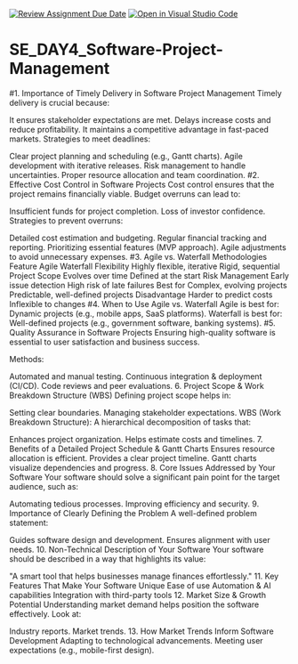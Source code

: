 [![Review Assignment Due Date](https://classroom.github.com/assets/deadline-readme-button-22041afd0340ce965d47ae6ef1cefeee28c7c493a6346c4f15d667ab976d596c.svg)](https://classroom.github.com/a/9pw6JKcu)
[![Open in Visual Studio Code](https://classroom.github.com/assets/open-in-vscode-2e0aaae1b6195c2367325f4f02e2d04e9abb55f0b24a779b69b11b9e10269abc.svg)](https://classroom.github.com/online_ide?assignment_repo_id=18820532&assignment_repo_type=AssignmentRepo)
# SE_DAY4_Software-Project-Management
#1. Importance of Timely Delivery in Software Project Management
Timely delivery is crucial because:

It ensures stakeholder expectations are met.
Delays increase costs and reduce profitability.
It maintains a competitive advantage in fast-paced markets.
Strategies to meet deadlines:

Clear project planning and scheduling (e.g., Gantt charts).
Agile development with iterative releases.
Risk management to handle uncertainties.
Proper resource allocation and team coordination.
#2. Effective Cost Control in Software Projects
Cost control ensures that the project remains financially viable. Budget overruns can lead to:

Insufficient funds for project completion.
Loss of investor confidence.
Strategies to prevent overruns:

Detailed cost estimation and budgeting.
Regular financial tracking and reporting.
Prioritizing essential features (MVP approach).
Agile adjustments to avoid unnecessary expenses.
#3. Agile vs. Waterfall Methodologies
Feature	Agile	Waterfall
Flexibility	Highly flexible, iterative	Rigid, sequential
Project Scope	Evolves over time	Defined at the start
Risk Management	Early issue detection	High risk of late failures
Best for	Complex, evolving projects	Predictable, well-defined projects
Disadvantage	Harder to predict costs	Inflexible to changes
#4. When to Use Agile vs. Waterfall
Agile is best for: Dynamic projects (e.g., mobile apps, SaaS platforms).
Waterfall is best for: Well-defined projects (e.g., government software, banking systems).
#5. Quality Assurance in Software Projects
Ensuring high-quality software is essential to user satisfaction and business success.

Methods:

Automated and manual testing.
Continuous integration & deployment (CI/CD).
Code reviews and peer evaluations.
6. Project Scope & Work Breakdown Structure (WBS)
Defining project scope helps in:

Setting clear boundaries.
Managing stakeholder expectations.
WBS (Work Breakdown Structure): A hierarchical decomposition of tasks that:

Enhances project organization.
Helps estimate costs and timelines.
7. Benefits of a Detailed Project Schedule & Gantt Charts
Ensures resource allocation is efficient.
Provides a clear project timeline.
Gantt charts visualize dependencies and progress.
8. Core Issues Addressed by Your Software
Your software should solve a significant pain point for the target audience, such as:

Automating tedious processes.
Improving efficiency and security.
9. Importance of Clearly Defining the Problem
A well-defined problem statement:

Guides software design and development.
Ensures alignment with user needs.
10. Non-Technical Description of Your Software
Your software should be described in a way that highlights its value:

"A smart tool that helps businesses manage finances effortlessly."
11. Key Features That Make Your Software Unique
Ease of use
Automation & AI capabilities
Integration with third-party tools
12. Market Size & Growth Potential
Understanding market demand helps position the software effectively. Look at:

Industry reports.
Market trends.
13. How Market Trends Inform Software Development
Adapting to technological advancements.
Meeting user expectations (e.g., mobile-first design).
